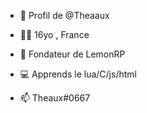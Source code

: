 - 👋 Profil de @Theaaux

- 🧑‍🔧 16yo , France

- 🍋 Fondateur de LemonRP

- 💻 Apprends le lua/C/js/html

- 📫 Theaux#0667

<!---
Theaaux/Theaaux is a ✨ special ✨ repository because its `README.md` (this file) appears on your GitHub profile.
You can click the Preview link to take a look at your changes.
--->
